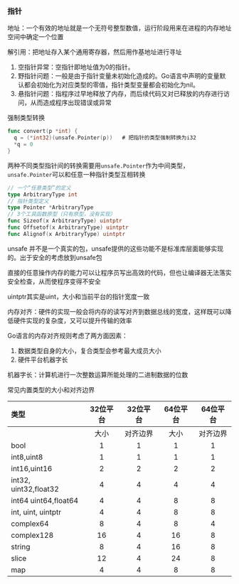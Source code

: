 ### 指针

地址：一个有效的地址就是一个无符号整型数值，运行阶段用来在进程的内存地址空间中确定一个位置

解引用：把地址存入某个通用寄存器，然后用作基地址进行寻址

1. 空指针异常：空指针即地址值为0的指针。
2. 野指针问题：一般是由于指针变量未初始化造成的。Go语言中声明的变量默认都会初始化为对应类型的零值，指针类型变量都会初始化为nil。
3. 悬指针问题：指程序过早地释放了内存，而后续代码又对已释放的内存进行访问，从而造成程序出现错误或异常

强制类型转换

```go
func convert(p *int) {
  q = (*int32)(unsafe.Pointer(p))   # 把指针的类型强制转换为i32
  *q = 0
}
```

两种不同类型指针间的转换需要用`unsafe.Pointer`作为中间类型，`unsafe.Pointer`可以和任意一种指针类型互相转换

```go
// 一个“任意类型”的定义
type ArbitraryType int
// 指针类型定义
type Pointer *ArbitraryType
// 3个工具函数原型（只有原型，没有实现）
func Sizeof(x ArbitraryType) uintptr
func Offsetof(x ArbitraryType) uintptr
func Alignof(x ArbitraryType) uintptr
```



unsafe 并不是一个真实的包，unsafe提供的这些功能不是标准库层面能够实现的。出于安全的考虑放到unsafe包

直接的任意操作内存的能力可以让程序员写出高效的代码，但也让编译器无法落实安全检查，从而使程序变得不安全

uintptr其实是uint，大小和当前平台的指针宽度一致

内存对齐：硬件的实现一般会将内存的读写对齐到数据总线的宽度，这样既可以降低硬件实现的复杂度，又可以提升传输的效率

Go语言的内存对齐规则考虑了两方面因素：

1. 数据类型自身的大小，复合类型会参考最大成员大小
2. 硬件平台机器字长

机器字长：计算机进行一次整数运算所能处理的二进制数据的位数

常见内置类型的大小和对齐边界

| 类型                  | 32位平台 | 32位平台 | 64位平台 | 64位平台 |
| :-------------------- | :------: | :------: | :------: | :------: |
|                       |   大小   | 对齐边界 |   大小   | 对齐边界 |
| bool                  |    1     |    1     |    1     |    1     |
| int8,uint8            |    1     |    1     |    1     |    1     |
| int16,uint16          |    2     |    2     |    2     |    2     |
| int32, uint32,float32 |    4     |    4     |    4     |    4     |
| int64 uint64,float64  |    4     |    4     |    8     |    8     |
| int, uint, uintptr    |    4     |    4     |    8     |    8     |
| complex64             |    8     |    4     |    8     |    4     |
| complex128            |    16    |    4     |    16    |    8     |
| string                |    8     |    4     |    16    |    8     |
| slice                 |    12    |    4     |    24    |    8     |
| map                   |    4     |    4     |    8     |    8     |

